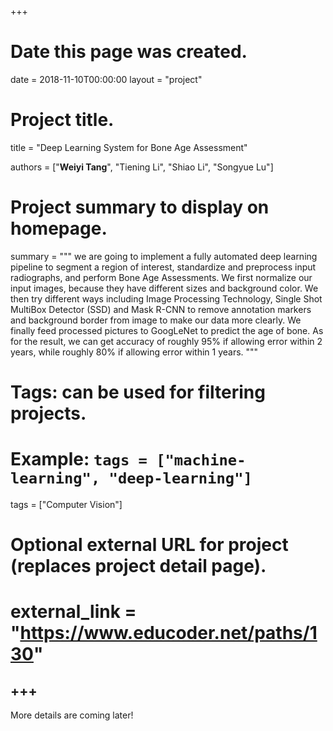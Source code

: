 +++
# Date this page was created.
date = 2018-11-10T00:00:00
layout = "project"

# Project title.
title = "Deep Learning System for Bone Age Assessment"


authors = ["**Weiyi Tang**", "Tiening Li", "Shiao Li", "Songyue Lu"]

# Project summary to display on homepage.
summary = """
we are going to implement a fully automated deep learning pipeline to segment a region of interest, standardize and preprocess input radiographs, and perform Bone Age Assessments. We first normalize our input images, because they have different sizes and background color. We then try different ways including Image Processing Technology, Single Shot MultiBox Detector (SSD) and Mask R-CNN to remove annotation markers and background border from image to make our data more clearly. We finally feed processed pictures to GoogLeNet to predict the age of bone. As for the result, we can get accuracy of roughly 95% if allowing error within 2 years, while roughly 80% if allowing error within 1 years.
 """

# Tags: can be used for filtering projects.
# Example: `tags = ["machine-learning", "deep-learning"]`
tags = ["Computer Vision"]

# Optional external URL for project (replaces project detail page).
# external_link = "https://www.educoder.net/paths/130"
+++
---

More details are coming later!
